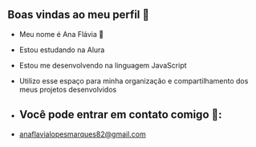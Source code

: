 ## Boas vindas ao meu perfil 🩷

- Meu nome é Ana Flávia 🎀
- Estou estudando na Alura
- Estou me desenvolvendo na linguagem JavaScript
- Utilizo esse espaço para minha organização e compartilhamento dos meus projetos desenvolvidos

- ## Você pode entrar em contato comigo 📨:
- anaflavialopesmarques82@gmail.com

